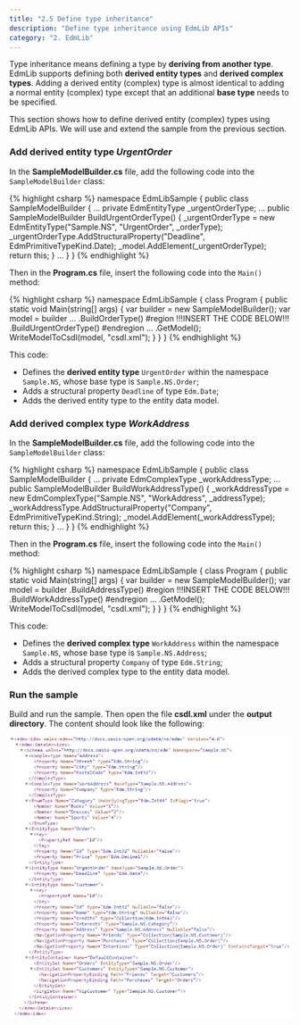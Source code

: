 ```yaml
---
title: "2.5 Define type inheritance"
description: "Define type inheritance using EdmLib APIs"
category: "2. EdmLib"
---
```


Type inheritance means defining a type by **deriving from another type**. EdmLib supports defining both **derived entity types** and **derived complex types**. Adding a derived entity (complex) type is almost identical to adding a normal entity (complex) type except that an additional **base type** needs to be specified.

This section shows how to define derived entity (complex) types using EdmLib APIs. We will use and extend the sample from the previous section.

### Add derived entity type *UrgentOrder*
In the **SampleModelBuilder.cs** file, add the following code into the `SampleModelBuilder` class:

{% highlight csharp %}
namespace EdmLibSample
{
    public class SampleModelBuilder
    {
        ...
        private EdmEntityType _urgentOrderType;
        ...
        public SampleModelBuilder BuildUrgentOrderType()
        {
            _urgentOrderType = new EdmEntityType("Sample.NS", "UrgentOrder", _orderType);
            _urgentOrderType.AddStructuralProperty("Deadline", EdmPrimitiveTypeKind.Date);
            _model.AddElement(_urgentOrderType);
            return this;
        }
        ...
    }
}
{% endhighlight %}

Then in the **Program.cs** file, insert the following code into the `Main()` method:

{% highlight csharp %}
namespace EdmLibSample
{
    class Program
    {
        public static void Main(string[] args)
        {
            var builder = new SampleModelBuilder();
            var model = builder
                ...
                .BuildOrderType()
#region         !!!INSERT THE CODE BELOW!!!
                .BuildUrgentOrderType()
#endregion
                ...
                .GetModel();
            WriteModelToCsdl(model, "csdl.xml");
        }
    }
}
{% endhighlight %}

This code:

- Defines the **derived entity type** `UrgentOrder` within the namespace `Sample.NS`, whose base type is `Sample.NS.Order`;
- Adds a structural property `Deadline` of type `Edm.Date`;
- Adds the derived entity type to the entity data model.

### Add derived complex type *WorkAddress*
In the **SampleModelBuilder.cs** file, add the following code into the `SampleModelBuilder` class:

{% highlight csharp %}
namespace EdmLibSample
{
    public class SampleModelBuilder
    {
        ...
        private EdmComplexType _workAddressType;
        ...
        public SampleModelBuilder BuildWorkAddressType()
        {
            _workAddressType = new EdmComplexType("Sample.NS", "WorkAddress", _addressType);
            _workAddressType.AddStructuralProperty("Company", EdmPrimitiveTypeKind.String);
            _model.AddElement(_workAddressType);
            return this;
        }
        ...
    }
}
{% endhighlight %}

Then in the **Program.cs** file, insert the following code into the `Main()` method:

{% highlight csharp %}
namespace EdmLibSample
{
    class Program
    {
        public static void Main(string[] args)
        {
            var builder = new SampleModelBuilder();
            var model = builder
                .BuildAddressType()
#region         !!!INSERT THE CODE BELOW!!!
                .BuildWorkAddressType()
#endregion
                ...
                .GetModel();
            WriteModelToCsdl(model, "csdl.xml");
        }
    }
}
{% endhighlight %}

This code:

- Defines the **derived complex type** `WorkAddress` within the namespace `Sample.NS`, whose base type is `Sample.NS.Address`;
- Adds a structural property `Company` of type `Edm.String`;
- Adds the derived complex type to the entity data model.

### Run the sample
Build and run the sample. Then open the file **csdl.xml** under the **output directory**. The content should look like the following:

![](../../assets/2015-04-19-csdl.png)
